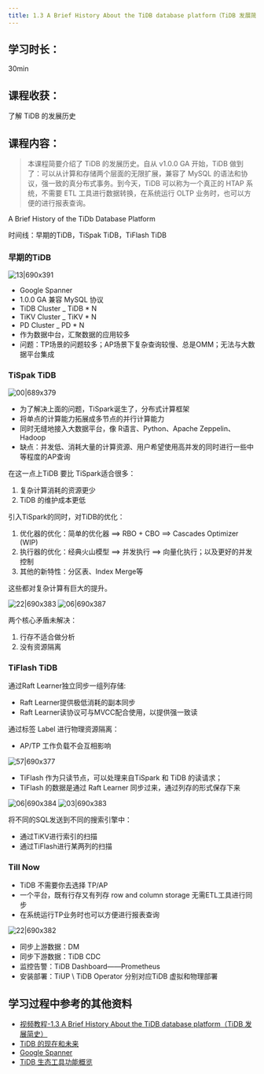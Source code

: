 ```yaml
---
title: 1.3 A Brief History About the TiDB database platform（TiDB 发展简史）
---
```


## 学习时长：

30min

## 课程收获：

了解 TiDB 的发展历史

## 课程内容：

> 本课程简要介绍了 TiDB 的发展历史。自从 v1.0.0 GA 开始，TiDB 做到了：可以从计算和存储两个层面的无限扩展，兼容了 MySQL 的语法和协议，强一致的真分布式事务。到今天，TiDB 可以称为一个真正的 HTAP 系统，不需要 ETL 工具进行数据转换，在系统运行 OLTP 业务时，也可以方便的进行报表查询。

A Brief History of the TiDb Database Platform

时间线：早期的TiDB，TiSpak TiDB，TiFlash TiDB

### 早期的TiDB

![13|690x391](pic/11.png) 

* Google Spanner
* 1.0.0 GA 兼容 MySQL 协议
* TiDB Cluster _ TiDB * N
* TiKV Cluster _ TiKV * N
* PD Cluster _ PD * N
* 作为数据中台，汇聚数据的应用较多
* 问题：TP场景的问题较多；AP场景下复杂查询较慢、总是OMM；无法与大数据平台集成


### TiSpak TiDB

![00|689x379](pic/12.png) 

* 为了解决上面的问题，TiSpark诞生了，分布式计算框架
* 将单点的计算能力拓展成多节点的并行计算能力
* 同时无缝地接入大数据平台，像 R语言、Python、Apache Zeppelin、Hadoop
* 缺点：并发低、消耗大量的计算资源、用户希望使用高并发的同时进行一些中等程度的AP查询

在这一点上TiDB 要比 TiSpark适合很多：
1. 复杂计算消耗的资源更少
2. TiDB 的维护成本更低

引入TiSpark的同时，对TiDB的优化：
1. 优化器的优化：简单的优化器 ==> RBO + CBO ==> Cascades Optimizer (WIP)
2. 执行器的优化：经典火山模型 ==> 并发执行 ==>  向量化执行；以及更好的并发控制
3. 其他的新特性：分区表、Index Merge等

这些都对复杂计算有巨大的提升。

![22|690x383](pic/13.png) 
![06|690x387](pic/14.png) 

两个核心矛盾未解决：
1. 行存不适合做分析
2. 没有资源隔离

### TiFlash TiDB

通过Raft Learner独立同步一组列存储:
* Raft Learner提供极低消耗的副本同步
* Raft Learner读协议可与MVCC配合使用，以提供强一致读

通过标签 Label 进行物理资源隔离：
* AP/TP 工作负载不会互相影响

![57|690x377](pic/15.png) 

* TiFlash 作为只读节点，可以处理来自TiSpark 和 TiDB 的读请求；
* TiFlash 的数据是通过 Raft Learner 同步过来，通过列存的形式保存下来

![06|690x384](pic/16.png) 
![03|690x383](pic/17.png) 

将不同的SQL发送到不同的搜索引擎中：
* 通过TiKV进行索引的扫描
* 通过TiFlash进行某两列的扫描

### Till Now

* TiDB 不需要你去选择 TP/AP 
* 一个平台，既有行存又有列存 row and column storage 无需ETL工具进行同步
* 在系统运行TP业务时也可以方便进行报表查询

![22|690x382](pic/18.png) 

* 同步上游数据：DM
* 同步下游数据：TiDB CDC
* 监控告警：TiDB Dashboard——Prometheus
* 安装部署：TiUP \ TiDB Operator 分别对应TiDB 虚拟和物理部署

## 学习过程中参考的其他资料

- [视频教程-1.3 A Brief History About the TiDB database platform（TiDB 发展简史）](https://university.pingcap.com/courses/TiDB%204.0%20%E6%96%B0%E6%89%8B%E6%8C%87%E5%8D%97/chapter/101-%E7%AB%A0%E8%8A%82/lesson/A-Brief-History-About-the-TiDB-database-platform)
- [ TiDB 的现在和未来](https://pingcap.com/blog-cn/the-future-and-past-of-tidb/)
- [Google Spanner](https://en.wikipedia.org/wiki/Spanner_(database))
- [ TiDB 生态工具功能概览](https://docs.pingcap.com/zh/tidb/stable/ecosystem-tool-user-guide)
